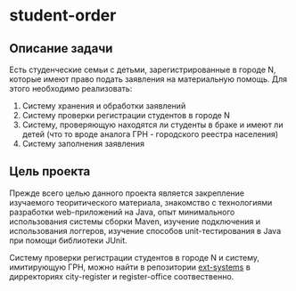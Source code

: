 # student-order
## Описание задачи
Есть студенческие семьи с детьми, зарегистрированные в городе N, которые имеют право подать заявления на материальную помощь. Для этого необходимо реализовать: 
1. Систему хранения и обработки заявлений
2. Систему проверки регистрации студентов в городе N
3. Систему, проверяющую находятся ли студенты в браке и имеют ли детей (что то вроде аналога ГРН - городского реестра населения)
4. Систему заполнения заявления 

## Цель проекта
Прежде всего целью данного проекта является закрепление изучаемого теоритического материала, знакомство с технологиями разработки web-приложений на Java, опыт минимального 
использования системы сборки Maven, изучение подключения и использования логгеров, изучение способов unit-тестирования в Java при помощи библиотеки JUnit. 

Систему проверки регистрации студентов в городе N и систему, имитирующую ГРН, можно найти в репозитории [ext-systems](https://github.com/MaximusDraganoid/ext-systems) в дирректориях city-register и register-office соотвественно.
